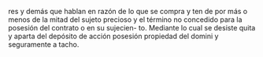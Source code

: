 res y demás que hablan en razón de lo que se compra y ten de por más o menos de la mitad del sujeto precioso y el término no concedido para la posesión del contrato o en su sujecien- to. Mediante lo cual se desiste quita y aparta del depósito de acción posesión propiedad del domini y seguramente a tacho.